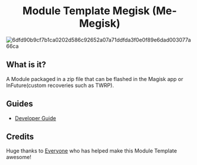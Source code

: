 <h1 align="center">Module Template Megisk (Me-Megisk)</h1>

![6dfd90b9cf7b1ca0202d586c92652a07a71ddfda3f0e0f89e6dad003077a66ca](https://user-images.githubusercontent.com/62814971/131975276-93eafb0b-e68c-4838-8b49-78b944821985.jpg)

## What is it?

A Module packaged in a zip file that can be flashed in the Magisk app or InFuture(custom recoveries such as TWRP).

## Guides

- [Developer Guide](https://topjohnwu.github.io/Magisk/guides.html)

## Credits

Huge thanks to [Everyone](https://github.com/akirasupr/megisk/graphs/contributors) who has helped make this Module Template awesome!
